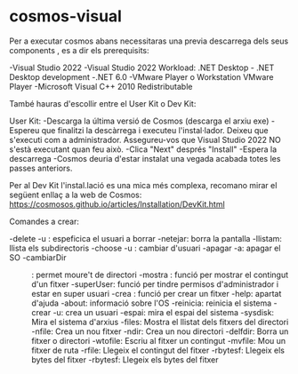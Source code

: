# cosmos-visual
Per a executar cosmos abans necessitaras una previa descarrega dels seus components , es a dir els prerequisits:

-Visual Studio 2022
-Visual Studio 2022 Workload: .NET Desktop - .NET Desktop development
-.NET 6.0
-VMware Player o Workstation VMware Player
-Microsoft Visual C++ 2010 Redistributable

També hauras d'escollir entre el User Kit o Dev Kit:

User Kit:
-Descarga la última versió de Cosmos (descarga el arxiu exe)
-Espereu que finalitzi la descàrrega i executeu l'instal·lador. Deixeu que s'executi com a administrador. Assegureu-vos que Visual Studio 2022 NO s'està executant quan feu això.
-Clica "Next" després "Install"
-Espera la descarrega
-Cosmos deuria d'estar instalat una vegada acabada totes les passes anteriors.

Per al Dev Kit l'instal.lació es una mica més complexa, recomano mirar el següent enllaç a la web de Cosmos:
https://cosmosos.github.io/articles/Installation/DevKit.html

Comandes a crear: 

-delete -u <name>: espeficica el usuari a borrar
-netejar: borra la pantalla
-llistam: llista els subdirectoris
-choose -u <user>: cambiar d'usuari
-apagar -a: apagar el SO
-cambiarDir <dir>: permet moure't de directori
-mostra <fitxer>: funció per mostrar el contingut d'un fitxer
-superUser: funció per tindre permisos d'administrador i estar en super usuari
-crea <fitxer>: funció per crear un fitxer
-help: apartat d'ajuda
-about: informació sobre l'OS
-reinicia: reinicia el sistema
-crear -u:  crea un usuari
-espai: mira el espai del sistema
-sysdisk: Mira el sistema d'arxius
-files: Mostra el llistat dels fitxers del directori
-nfile: Crea un nou fitxer
-ndir: Crea un nou directori
-delfdir: Borra un fitxer o directori
-wtofile: Escriu al fitxer un contingut
-mvfile: Mou un fitxer de ruta
-rfile: Llegeix el contingut del fitxer
-rbytesf: Llegeix els bytes del fitxer
-rbytesf: Llegeix els bytes del fitxer